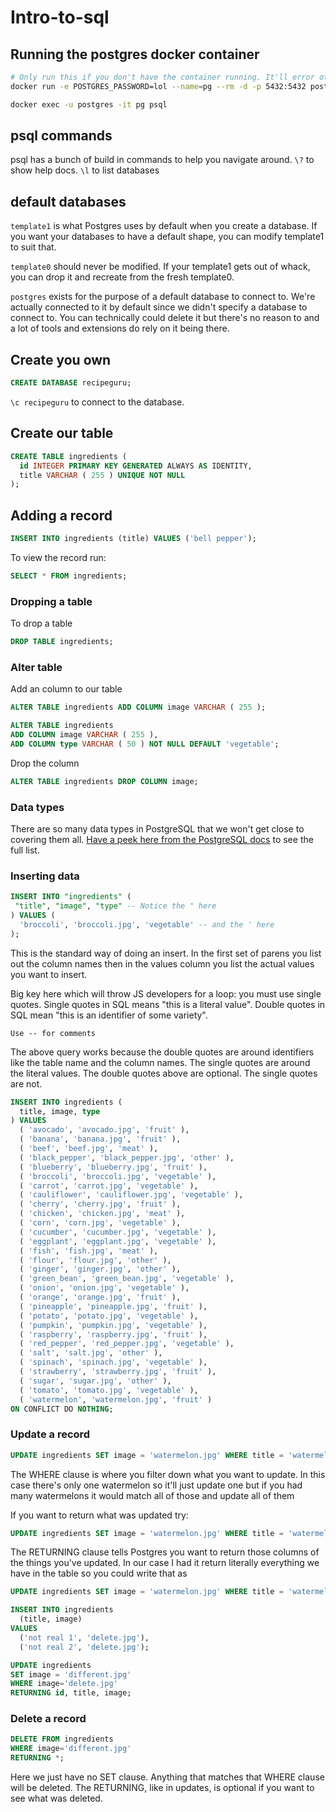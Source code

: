 # Intro-to-sql

## Running the postgres docker container

```bash
# Only run this if you don't have the container running. It'll error otherwise
docker run -e POSTGRES_PASSWORD=lol --name=pg --rm -d -p 5432:5432 postgres:14

docker exec -u postgres -it pg psql
```

## psql commands

psql has a bunch of build in commands to help you navigate around. `\?` to show help docs.
`\l` to list databases

## default databases

`template1` is what Postgres uses by default when you create a database. If you want your databases to have a default shape, you can modify template1 to suit that.

`template0` should never be modified. If your template1 gets out of whack, you can drop it and recreate from the fresh template0.

`postgres` exists for the purpose of a default database to connect to. We're actually connected to it by default since we didn't specify a database to connect to. You can technically could delete it but there's no reason to and a lot of tools and extensions do rely on it being there.

## Create you own

```sql
CREATE DATABASE recipeguru;
```

`\c recipeguru` to connect to the database.

## Create our table

```sql
CREATE TABLE ingredients (
  id INTEGER PRIMARY KEY GENERATED ALWAYS AS IDENTITY,
  title VARCHAR ( 255 ) UNIQUE NOT NULL
);
```

## Adding a record

```sql
INSERT INTO ingredients (title) VALUES ('bell pepper');
```

To view the record run:

```sql
SELECT * FROM ingredients;
```

### Dropping a table

To drop a table

```sql
DROP TABLE ingredients;
```

### Alter table

Add an column to our table

```sql
ALTER TABLE ingredients ADD COLUMN image VARCHAR ( 255 );

ALTER TABLE ingredients
ADD COLUMN image VARCHAR ( 255 ),
ADD COLUMN type VARCHAR ( 50 ) NOT NULL DEFAULT 'vegetable';
```

Drop the column

```sql
ALTER TABLE ingredients DROP COLUMN image;
```

### Data types

There are so many data types in PostgreSQL that we won't get close to covering them all. [Have a peek here from the PostgreSQL docs](https://www.postgresql.org/docs/14/datatype.html) to see the full list.

### Inserting data

```sql
INSERT INTO "ingredients" (
 "title", "image", "type" -- Notice the " here
) VALUES (
  'broccoli', 'broccoli.jpg', 'vegetable' -- and the ' here
);
```

This is the standard way of doing an insert. In the first set of parens you list out the column names then in the values column you list the actual values you want to insert.

Big key here which will throw JS developers for a loop: you must use single quotes. Single quotes in SQL means "this is a literal value". Double quotes in SQL mean "this is an identifier of some variety".

`Use -- for comments`

The above query works because the double quotes are around identifiers like the table name and the column names. The single quotes are around the literal values. The double quotes above are optional. The single quotes are not.

```sql
INSERT INTO ingredients (
  title, image, type
) VALUES
  ( 'avocado', 'avocado.jpg', 'fruit' ),
  ( 'banana', 'banana.jpg', 'fruit' ),
  ( 'beef', 'beef.jpg', 'meat' ),
  ( 'black_pepper', 'black_pepper.jpg', 'other' ),
  ( 'blueberry', 'blueberry.jpg', 'fruit' ),
  ( 'broccoli', 'broccoli.jpg', 'vegetable' ),
  ( 'carrot', 'carrot.jpg', 'vegetable' ),
  ( 'cauliflower', 'cauliflower.jpg', 'vegetable' ),
  ( 'cherry', 'cherry.jpg', 'fruit' ),
  ( 'chicken', 'chicken.jpg', 'meat' ),
  ( 'corn', 'corn.jpg', 'vegetable' ),
  ( 'cucumber', 'cucumber.jpg', 'vegetable' ),
  ( 'eggplant', 'eggplant.jpg', 'vegetable' ),
  ( 'fish', 'fish.jpg', 'meat' ),
  ( 'flour', 'flour.jpg', 'other' ),
  ( 'ginger', 'ginger.jpg', 'other' ),
  ( 'green_bean', 'green_bean.jpg', 'vegetable' ),
  ( 'onion', 'onion.jpg', 'vegetable' ),
  ( 'orange', 'orange.jpg', 'fruit' ),
  ( 'pineapple', 'pineapple.jpg', 'fruit' ),
  ( 'potato', 'potato.jpg', 'vegetable' ),
  ( 'pumpkin', 'pumpkin.jpg', 'vegetable' ),
  ( 'raspberry', 'raspberry.jpg', 'fruit' ),
  ( 'red_pepper', 'red_pepper.jpg', 'vegetable' ),
  ( 'salt', 'salt.jpg', 'other' ),
  ( 'spinach', 'spinach.jpg', 'vegetable' ),
  ( 'strawberry', 'strawberry.jpg', 'fruit' ),
  ( 'sugar', 'sugar.jpg', 'other' ),
  ( 'tomato', 'tomato.jpg', 'vegetable' ),
  ( 'watermelon', 'watermelon.jpg', 'fruit' )
ON CONFLICT DO NOTHING;
```

### Update a record

```sql
UPDATE ingredients SET image = 'watermelon.jpg' WHERE title = 'watermelon';
```

The WHERE clause is where you filter down what you want to update. In this case there's only one watermelon so it'll just update one but if you had many watermelons it would match all of those and update all of them

If you want to return what was updated try:

```sql
UPDATE ingredients SET image = 'watermelon.jpg' WHERE title = 'watermelon' RETURNING id, title, image;
```

The RETURNING clause tells Postgres you want to return those columns of the things you've updated. In our case I had it return literally everything we have in the table so you could write that as

```sql
UPDATE ingredients SET image = 'watermelon.jpg' WHERE title = 'watermelon' RETURNING *;
```

```sql
INSERT INTO ingredients
  (title, image)
VALUES
  ('not real 1', 'delete.jpg'),
  ('not real 2', 'delete.jpg');
```

```sql
UPDATE ingredients
SET image = 'different.jpg'
WHERE image='delete.jpg'
RETURNING id, title, image;
```

### Delete a record

```sql
DELETE FROM ingredients
WHERE image='different.jpg'
RETURNING *;
```

Here we just have no SET clause. Anything that matches that WHERE clause will be deleted. The RETURNING, like in updates, is optional if you want to see what was deleted.

